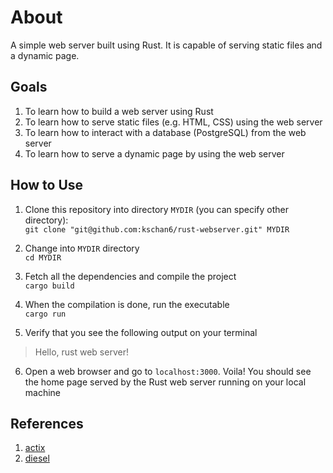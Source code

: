 # About
A simple web server built using Rust. It is capable of serving static files and a dynamic page.

## Goals
1. To learn how to build a web server using Rust
2. To learn how to serve static files (e.g. HTML, CSS) using the web server
3. To learn how to interact with a database (PostgreSQL) from the web server
4. To learn how to serve a dynamic page by using the web server

## How to Use
1. Clone this repository into directory `MYDIR` (you can specify other directory):<br>
`git clone "git@github.com:kschan6/rust-webserver.git" MYDIR`

2. Change into `MYDIR` directory<br>
`cd MYDIR`

3. Fetch all the dependencies and compile the project<br>
`cargo build`

4. When the compilation is done, run the executable<br>
`cargo run`

5. Verify that you see the following output on your terminal
> Hello, rust web server!

6. Open a web browser and go to `localhost:3000`. Voila! You should see the home page served by the Rust web server running on your local machine

## References
1. [actix](https://github.com/actix/examples/tree/master/static_index)
2. [diesel](https://diesel.rs/guides/getting-started/)
